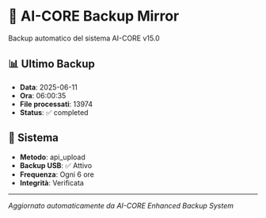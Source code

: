 # 🧬 AI-CORE Backup Mirror

Backup automatico del sistema AI-CORE v15.0

## 📊 Ultimo Backup
- **Data**: 2025-06-11
- **Ora**: 06:00:35
- **File processati**: 13974
- **Status**: ✅ completed

## 🎯 Sistema
- **Metodo**: api_upload
- **Backup USB**: ✅ Attivo
- **Frequenza**: Ogni 6 ore
- **Integrità**: Verificata

---
*Aggiornato automaticamente da AI-CORE Enhanced Backup System*
